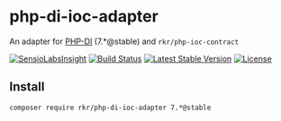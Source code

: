 php-di-ioc-adapter
==================

An adapter for [PHP-DI](http://php-di.org/) (7.*@stable) and `rkr/php-ioc-contract`

[![SensioLabsInsight](https://insight.sensiolabs.com/projects/4a8171d6-f20b-46d6-a3b2-bafa19c214c0/mini.png)](https://insight.sensiolabs.com/projects/4a8171d6-f20b-46d6-a3b2-bafa19c214c0)
[![Build Status](https://travis-ci.org/rkrx/php-di-ioc-adapter.svg)](https://travis-ci.org/rkrx/php-di-ioc-adapter)
[![Latest Stable Version](https://poser.pugx.org/rkr/php-di-ioc-adapter/version.svg)](https://packagist.org/packages/rkr/php-di-ioc-adapter)
[![License](https://poser.pugx.org/rkr/php-di-ioc-adapter/license.svg)](https://packagist.org/packages/rkr/php-di-ioc-adapter)


## Install

`composer require rkr/php-di-ioc-adapter 7.*@stable`
